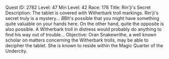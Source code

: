 Quest ID: 2782
Level: 47
Min Level: 42
Race: 178
Title: Rin'ji's Secret
Description: The tablet is covered with Witherbark troll markings. Rin'ji's secret truly is a mystery... $B$BIt's possible that you might have something quite valuable on your hands here. On the other hand, quite the opposite is also possible. A Witherbark troll in distress would probably do anything to find his way out of trouble...
Objective: Oran Snakewrithe, a well known scholar on matters concerning the Witherbark trolls, may be able to decipher the tablet. She is known to reside within the Magic Quarter of the Undercity.
